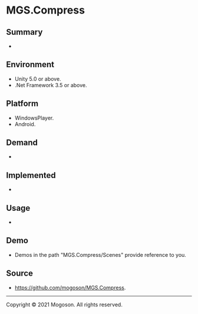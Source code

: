 # MGS.Compress

## Summary
- 

## Environment
- Unity 5.0 or above.
- .Net Framework 3.5 or above.

## Platform
- WindowsPlayer.
- Android.

## Demand
- 

## Implemented
- 

## Usage
- 

## Demo
- Demos in the path "MGS.Compress/Scenes" provide reference to you.

## Source
- https://github.com/mogoson/MGS.Compress.

------

Copyright © 2021 Mogoson.	All rights reserved.